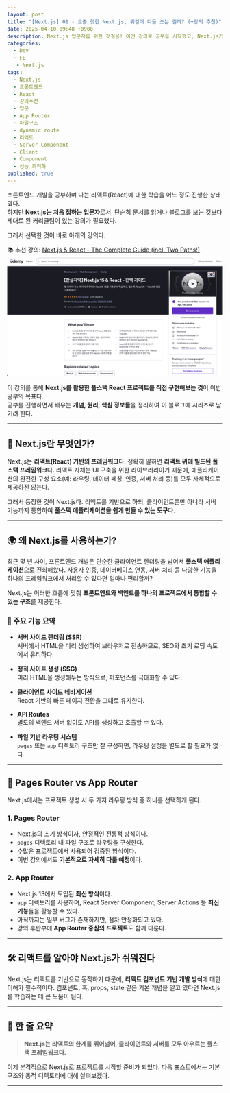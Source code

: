 ```yaml
---
layout: post
title: "[Next.js] 01 - 요즘 핫한 Next.js, 뭐길래 다들 쓰는 걸까? (+강의 추천)"
date: 2025-04-10 09:48 +0900
description: Next.js 입문자를 위한 첫걸음! 어떤 강의로 공부를 시작했고, Next.js가 어떤 프레임워크인지 쉽게 정리해봤어요.
categories: 
  - Dev
  - FE
   - Next.js
tags:
  - Next.js
  - 프론트엔드
  - React
  - 강의추천
  - 입문
  - App Router
  - 파일구조
  - dynamic route
  - 리액트
  - Server Component
  - Client
  - Component
  - 성능 최적화
published: true
---
```

프론트엔드 개발을 공부하며 나는 리액트(React)에 대한 학습을 어느 정도 진행한 상태였다.  
하지만 **Next.js는 처음 접하는 입문자**로서, 단순히 문서를 읽거나 블로그를 보는 것보다 제대로 된 커리큘럼이 있는 강의가 필요했다.

그래서 선택한 것이 바로 아래의 강의다.

📚 추천 강의: [Next.js & React - The Complete Guide (incl. Two Paths!)](https://www.udemy.com/course/nextjs-react-incl-two-paths/)
![udemy](../assets/img/nextjs/udemy.png)


이 강의를 통해 **Next.js를 활용한 풀스택 React 프로젝트를 직접 구현해보는 것**이 이번 공부의 목표다.  
공부를 진행하면서 배우는 **개념, 원리, 핵심 정보들**을 정리하여 이 블로그에 시리즈로 남기려 한다.

---

## 🧭 Next.js란 무엇인가?

Next.js는 **리액트(React) 기반의 프레임워크**다. 정확히 말하면 **리액트 위에 빌드된 풀스택 프레임워크**다. 리액트 자체는 UI 구축을 위한 라이브러리이기 때문에, 애플리케이션의 완전한 구성 요소(예: 라우팅, 데이터 페칭, 인증, 서버 처리 등)를 모두 자체적으로 제공하진 않는다.

그래서 등장한 것이 Next.js다. 리액트를 기반으로 하되, 클라이언트뿐만 아니라 서버 기능까지 통합하여 **풀스택 애플리케이션을 쉽게 만들 수 있는 도구**다.

---

## 🌍 왜 Next.js를 사용하는가?

최근 몇 년 사이, 프론트엔드 개발은 단순한 클라이언트 렌더링을 넘어서 **풀스택 애플리케이션**으로 진화해왔다. 사용자 인증, 데이터베이스 연동, 서버 처리 등 다양한 기능을 하나의 프레임워크에서 처리할 수 있다면 얼마나 편리할까?

Next.js는 이러한 흐름에 맞춰 **프론트엔드와 백엔드를 하나의 프로젝트에서 통합할 수 있는 구조**를 제공한다. 

### 📌 주요 기능 요약

- **서버 사이드 렌더링 (SSR)**  
  서버에서 HTML을 미리 생성하여 브라우저로 전송하므로, SEO와 초기 로딩 속도에서 유리하다.

- **정적 사이트 생성 (SSG)**  
  미리 HTML을 생성해두는 방식으로, 퍼포먼스를 극대화할 수 있다.

- **클라이언트 사이드 네비게이션**  
  React 기반의 빠른 페이지 전환을 그대로 유지한다.

- **API Routes**  
  별도의 백엔드 서버 없이도 API를 생성하고 호출할 수 있다.

- **파일 기반 라우팅 시스템**  
  `pages` 또는 `app` 디렉토리 구조만 잘 구성하면, 라우팅 설정을 별도로 할 필요가 없다.

---

## 🔁 Pages Router vs App Router

Next.js에서는 프로젝트 생성 시 두 가지 라우팅 방식 중 하나를 선택하게 된다.

### 1. Pages Router

- Next.js의 초기 방식이자, 안정적인 전통적 방식이다.
- `pages` 디렉토리 내 파일 구조로 라우팅을 구성한다.
- 수많은 프로젝트에서 사용되어 검증된 방식이다.
- 이번 강의에서도 **기본적으로 자세히 다룰 예정**이다.

### 2. App Router

- Next.js 13에서 도입된 **최신 방식**이다.
- `app` 디렉토리를 사용하며, React Server Component, Server Actions 등 **최신 기능**들을 활용할 수 있다.
- 아직까지는 일부 버그가 존재하지만, 점차 안정화되고 있다.
- 강의 후반부에 **App Router 중심의 프로젝트**도 함께 다룬다.

---

## 🛠️ 리액트를 알아야 Next.js가 쉬워진다

Next.js는 리액트를 기반으로 동작하기 때문에, **리액트 컴포넌트 기반 개발 방식**에 대한 이해가 필수적이다. 컴포넌트, 훅, props, state 같은 기본 개념을 알고 있다면 Next.js를 학습하는 데 큰 도움이 된다.

---

## 🚀 한 줄 요약

> **Next.js는 리액트의 한계를 뛰어넘어, 클라이언트와 서버를 모두 아우르는 풀스택 프레임워크다.**

이제 본격적으로 Next.js로 프로젝트를 시작할 준비가 되었다. 다음 포스트에서는 기본 구조와 동적 디렉토리에 대해 살펴보겠다.

---

